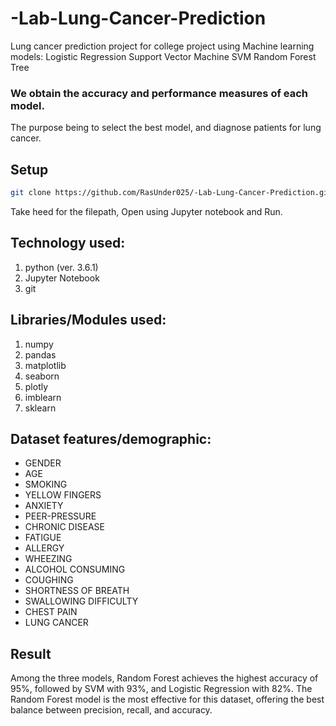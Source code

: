 # -Lab-Lung-Cancer-Prediction

Lung cancer prediction project for college project using Machine learning models:
Logistic Regression
Support Vector Machine SVM
Random Forest Tree

### We obtain the accuracy and performance measures of each model.

The purpose being to select the best model, and diagnose patients for lung cancer.

## Setup

```bash
git clone https://github.com/RasUnder025/-Lab-Lung-Cancer-Prediction.git
```

Take heed for the filepath, Open using Jupyter notebook and Run.

## Technology used:

1. python (ver. 3.6.1)
2. Jupyter Notebook
3. git

## Libraries/Modules used:

1. numpy
2. pandas
3. matplotlib
4. seaborn
5. plotly
6. imblearn
7. sklearn

## Dataset features/demographic:

<ul>
    <li>GENDER</li>
    <li>AGE</li>
    <li>SMOKING</li>
    <li>YELLOW FINGERS</li>
    <li>ANXIETY</li>
    <li>PEER-PRESSURE</li>
    <li>CHRONIC DISEASE</li>
    <li>FATIGUE</li>
    <li>ALLERGY</li>
    <li>WHEEZING</li>
    <li>ALCOHOL CONSUMING</li>
    <li>COUGHING</li>
    <li>SHORTNESS OF BREATH</li>
    <li>SWALLOWING DIFFICULTY</li>
    <li>CHEST PAIN</li>
    <li>LUNG CANCER</li>
</ul>

## Result

Among the three models, Random Forest achieves the highest accuracy of 95%, followed by SVM with 93%, and Logistic Regression with 82%.
The Random Forest model is the most effective for this dataset, offering the best balance between precision, recall, and accuracy.